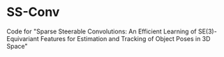 # SS-Conv
Code for "Sparse Steerable Convolutions: An Efficient Learning of SE(3)-Equivariant Features for Estimation and Tracking of Object Poses in 3D Space"
